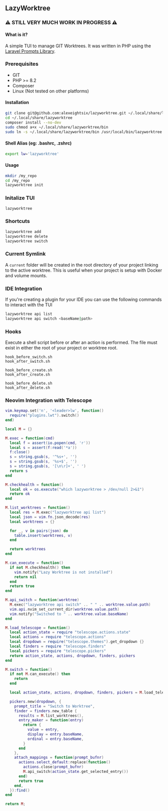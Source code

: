 ## LazyWorktree ##

###  ⚠️ STILL VERY MUCH WORK IN PROGRESS ⚠️ ###

#### What is it?
A simple TUI to manage GIT Worktrees. It was written in PHP using the [Laravel Prompts Library](https://github.com/laravel/prompts).

### Prerequisites
- GIT
- PHP >= 8.2
- Composer
- Linux (Not tested on other platforms)


#### Installation
``` bash
git clone git@github.com:alexeightsix/lazyworktree.git ~/.local/share/lazyworktree
cd ~/.local/share/lazyworktree
composer install --no-dev
sudo chmod a+x ~/.local/share/lazyworktree/bin
sudo ln -s ~/.local/share/lazyworktree/bin /usr/local/bin/lazyworktree
```

#### Shell Alias (eg: .bashrc, .zshrc)
``` bash
export lw='lazyworktree'
```

#### Usage
``` bash
mkdir /my_repo 
cd /my_repo
lazyworktree init
```

### Initalize TUI
``` bash
lazyworktree 
```

### Shortcuts
``` bash
lazyworktree add
lazyworktree delete
lazyworktree switch
```

### Current Symlink
A ```current``` folder will be created in the root directory of your project linking to the active worktree. This is useful when your project is setup with Docker and volume mounts.

### IDE Integration
If you're creating a plugin for your IDE you can use the following commands to interact with the TUI
``` bash
lazyworktree api list
lazyworktree api switch <baseName|path>
```

### Hooks 
Execute a shell script before or after an action is performed. The file must exist in either the root of your project or worktree root.
```
hook_before_switch.sh
hook_after_switch.sh

hook_before_create.sh
hook_after_create.sh

hook_before_delete.sh
hook_after_delete.sh
```

### Neovim Integration with Telescope
```lua
vim.keymap.set('n', '<leader>lw', function()
  require("plugins.lwt").switch()
end)
```

```lua 
local M = {}

M.exec = function(cmd)
  local f = assert(io.popen(cmd, 'r'))
  local s = assert(f:read('*a'))
  f:close()
  s = string.gsub(s, '^%s+', '')
  s = string.gsub(s, '%s+$', '')
  s = string.gsub(s, '[\n\r]+', ' ')
  return s
end

M.checkhealth = function()
  local ok = os.execute("which lazyworktree > /dev/null 2>&1")
  return ok
end

M.list_worktrees = function()
  local res = M.exec("lazyworktree api list")
  local json = vim.fn.json_decode(res)
  local worktrees = {}

  for _, v in pairs(json) do
    table.insert(worktrees, v)
  end

  return worktrees
end

M.can_execute = function()
  if not M.checkhealth() then
    vim.notify("Lazy Worktree is not installed")
    return nil
  end
  return true
end

M.api_switch = function(worktree)
  M.exec("lazyworktree api switch" .. " " .. worktree.value.path)
  vim.api.nvim_set_current_dir(worktree.value.path)
  vim.notify("Switched to " .. worktree.value.baseName)
end

M.load_telescope = function()
  local action_state = require "telescope.actions.state"
  local actions = require "telescope.actions"
  local dropdown = require("telescope.themes").get_dropdown {}
  local finders = require "telescope.finders"
  local pickers = require "telescope.pickers"
  return action_state, actions, dropdown, finders, pickers
end

M.switch = function()
  if not M.can_execute() then
    return
  end

  local action_state, actions, dropdown, finders, pickers = M.load_telescope()

  pickers.new(dropdown, {
    prompt_title = "Switch to Worktree",
    finder = finders.new_table {
      results = M.list_worktrees(),
      entry_maker = function(entry)
        return {
          value = entry,
          display = entry.baseName,
          ordinal = entry.baseName,
        }
      end
    },
    attach_mappings = function(prompt_bufnr)
      actions.select_default:replace(function()
        actions.close(prompt_bufnr)
        M.api_switch(action_state.get_selected_entry())
      end)
      return true
    end,
  }):find()
end

return M;
```
